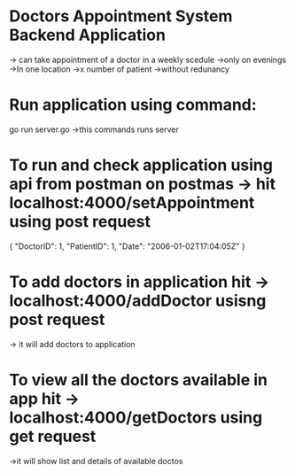 # Doctors Appointment System Backend Application 
-> can take appointment of a doctor in a weekly scedule
->only on evenings
->In one location
->x number of patient
->without redunancy

# Run application using command: 
go run server.go 
->this commands runs server 

# To run and check application using api from postman on postmas -> hit localhost:4000/setAppointment using post request

{
    "DoctorID": 1,
    "PatientID": 1,
    "Date": "2006-01-02T17:04:05Z"
}

# To add doctors in application hit -> localhost:4000/addDoctor usisng post request 
-> it will add doctors to application

# To view all the doctors available in app hit -> localhost:4000/getDoctors using get request
->it will show list and details of available doctos
 

